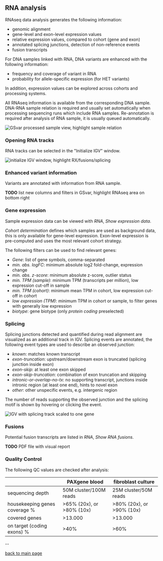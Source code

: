 ## RNA analysis

RNAseq data analysis generates the following information:

- genomic alignment
- gene-level and exon-level expression values
- relative expression values, compared to cohort (gene and exon)
- annotated splicing junctions, detection of non-reference events
- fusion transcripts

For DNA samples linked with RNA, DNA variants are enhanced with the
following information:

- frequency and coverage of variant in RNA
- probability for allele-specific expression (for HET variants)

In addition, expression values can be explored across cohorts and
processing systems.

All RNAseq information is available from the corresponding DNA
sample. DNA-RNA sample relation is required and usually set
automatically when processing sequencing runs which include RNA
samples. Re-annotation is required after analysis of RNA sample, it
is usually queued automatically.

![GSvar processed sample view, highlight sample relation](todo.png)

### Opening RNA tracks

RNA tracks can be selected in the "Initialize IGV" window.

![initialize IGV window, highlight RX/fusions/splicing](todo.png)

### Enhanced variant information

Variants are annotated with information from RNA sample.

**TODO** list new columns and filters in GSvar, highlight RNAseq area
on bottom right

### Gene expression

Sample expression data can be viewed with *RNA*, *Show expression data*.

*Cohort determination* defines which samples are used as background
data, this is only available for gene-level expression. Exon-level
expression is pre-computed and uses the most relevant cohort
strategy.

The following filters can be used to find relevant genes:

- *Gene*: list of gene symbols, comma-separated
- *min. abs. logFC*: minimum absolute log2 fold-change, expression
  change
- *min. abs. z-score*: minimum absolute z-score, outlier status
- *min. TPM (sample)*: minimum TPM (transcripts per million), low
  expression cut-off in sample
- *min. TPM (cohort)*: minimum mean TPM in cohort, low
  expression cut-off in cohort
- *low expression (TPM)*: minimum TPM in cohort or sample, to
  filter genes with generally low expression
- *biotype*: gene biotype (only *protein coding* preselected)

### Splicing

Splicing junctions detected and quantified during read alignment
are visualized as an additional track in IGV. Splicing events are
annotated, the following event types are used to describe an
observed junction:

- *known*: matches known transcript
- *exon-truncation*: upstream/downstream exon is truncated
  (splicing junction inside exon)
- *exon-skip*: at least one exon skipped
- *exon-skip-truncation*: combination of exon truncation and
  skipping
- *intronic-or-overlap-no-tx*: no supporting transcript, junctions
  inside intronic region (at least one end), hints to novel exon
- *other*: other unspecific events, e.g. intergenic region

The number of reads supporting the observed junction and the
splicing motif is shown by hovering or clicking the event.

![IGV with splicing track scaled to one gene](todo.png)

### Fusions

Potential fusion transcripts are listed in *RNA*, *Show RNA
fusions*.

**TODO** PDF file with visual report

### Quality Control

The following QC values are checked after analysis:

| | PAXgene blood | fibroblast culture |
|---|---|---|
| sequencing depth | 50M cluster/100M reads | 25M cluster/50M reads |
| housekeeping genes coverage % | >65% (20x), or >80% (10x) | >80% (20x), or >90% (10x) |
| covered genes | >13.000 | >13.000 |
| on target (coding exons) % | >40% | >60% |

--

[back to main page](index.md)
